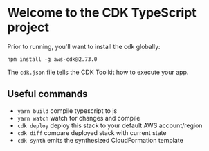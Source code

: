# Welcome to the CDK TypeScript project

Prior to running, you'll want to install the cdk globally:

```
npm install -g aws-cdk@2.73.0
```

The `cdk.json` file tells the CDK Toolkit how to execute your app.

## Useful commands

* `yarn build`      compile typescript to js
* `yarn watch`      watch for changes and compile
* `cdk deploy`      deploy this stack to your default AWS account/region
* `cdk diff`        compare deployed stack with current state
* `cdk synth`       emits the synthesized CloudFormation template
